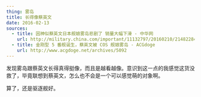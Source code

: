 ```yaml
---
thing: 雾岛
title: 长得像蔡英文
date: 2016-02-13
sources:
  - title: 因神似蔡英文日本舰娘雾岛悲剧了 销量大幅下滑 - 中华网
    url: http://military.china.com/important/11132797/20160210/21482284.html
  - title: 金刚型 5 番舰诞生，蔡英文被 COS 舰娘雾岛 - ACGdoge
    url: http://www.acgdoge.net/archives/5092
---
```


发现雾岛跟蔡英文长得真得挺像，而且是越看越像。意识到这一点的我感觉这货没救了，毕竟联想到蔡英文，怎么也不会是一个可以感觉萌的对象啊。

算了，还是驱逐舰好。